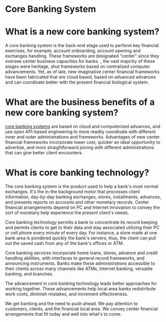 # Core Banking System


# What is a new core banking system?

A core banking system is the back-end stage used to perform key financial exercises, for example, account onboarding, account opening and exchanges handling. These frameworks are designated "center" since they oversee center business capacities for banks. , the vast majority of these stages were heritage, shut frameworks based on centralized computer advancements. Yet, as of late, new imaginative center financial frameworks have been fabricated that are cloud based, based on advanced advances and can coordinate better with the present financial biological system. 

# What are the business benefits of a new core banking system?

[core banking systems](https://www.edgeverve.com/finacle/finacle-core-banking-solution/) are based on cloud and computerized advances, and use open API-based engineering to more readily coordinate with different inner and outer administrations and frameworks. Advantages of new center financial frameworks incorporate lower cost, quicker an ideal opportunity to advertise, and more straightforward joining with different administrations that can give better client encounters. 

# What is core banking technology?

The core banking system is the product used to help a bank's most normal exchanges. It's the in-the background motor that processes client information, day-by-day banking exchanges, stores, installments, advances, and presents reports on accounts and other monetary records. Center financial arrangements depend on PC and Internet innovation to convey the sort of monetary help experience the present client's needs. 

Core banking technology permits a bank to concentrate its record keeping and permits clients to get to their data and stay associated utilizing their PC or cell phone every minute of every day. For instance, a store made at one bank area is pondered quickly the bank's servers; thus, the client can pull out the saved cash from any of the bank's offices or ATM. 

Core banking services incorporate home loans, stores, advance and credit handling abilities, with interfaces to general record frameworks, and announcing instruments. Banks make these administrations accessible to their clients across many channels like ATMs, Internet banking, versatile banking, and branches. 

The advancement in core banking technology leads better approaches for working together. These advancements help local area banks redistribute work costs, diminish mistakes, and increment effectiveness. 

We get banking and the need to push ahead. We pay attention to customers, clients, and the financial local area. We convey center financial arrangements that fit today and well into what's to come.
